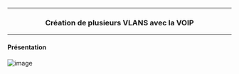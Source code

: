 ------------------------------------------------------------------------------------------------------------------------------------------------------------------------------------------------
### <p align='center'> Création de plusieurs VLANS avec la VOIP </p>
------------------------------------------------------------------------------------------------------------------------------------------------------------------------------------------------

#### Présentation

![image](https://github.com/dexter74/Cisco/assets/35907/b10f56f8-f6b6-40b5-aaa1-bf0b0bf4b037)



